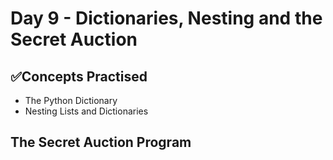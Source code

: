# Day 9 - Dictionaries, Nesting and the Secret Auction
## ✅Concepts Practised
- The Python Dictionary
- Nesting Lists and Dictionaries
## The Secret Auction Program